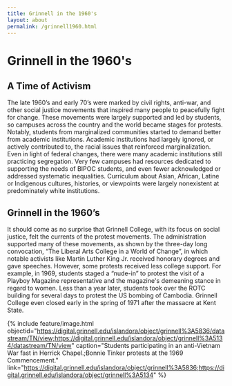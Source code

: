 ```yaml
---
title: Grinnell in the 1960's
layout: about
permalink: /grinnell1960.html
---
```

# Grinnell in the 1960's
## A Time of Activism
The late 1960’s and early 70’s were marked by civil rights, anti-war, and other social justice movements that inspired many people to peacefully fight for change. These movements were largely supported and led by students, so campuses across the country and the world became stages for protests. Notably, students from marginalized communities started to demand better from academic institutions. Academic institutions had largely ignored, or actively contributed to, the racial issues that reinforced marginalization. Even in light of federal changes, there were many academic institutions still practicing segregation. Very few campuses had resources dedicated to supporting the needs of BIPOC students, and even fewer acknowledged or addressed systematic inequalities. Curriculum about Asian, African, Latine or Indigenous cultures, histories, or viewpoints were largely nonexistent at predominately white institutions.

## Grinnell in the 1960’s
It should come as no surprise that Grinnell College, with its focus on social justice, felt the currents of the protest movements. The administration supported many of these movements, as shown by the three-day long convocation, “The Liberal Arts College in a World of Change”, in which notable activists like Martin Luther King Jr. received honorary degrees and gave speeches.  However, some protests received less college support. For example, in 1969, students staged a “nude-in” to protest the visit of a Playboy Magazine representative and the magazine's demeaning stance in regard to women. Less than a year later, students took over the ROTC building for several days to protest the US bombing of Cambodia. Grinnell College even closed early in the spring of 1971 after the massacre at Kent State.

{% include feature/image.html objectid="https://digital.grinnell.edu/islandora/object/grinnell%3A5836/datastream/TN/view;https://digital.grinnell.edu/islandora/object/grinnell%3A5134/datastream/TN/view" caption="Students participating in an anti-Vietnam War fast in Herrick Chapel.;Bonnie Tinker protests at the 1969 Commencement." link="https://digital.grinnell.edu/islandora/object/grinnell%3A5836;https://digital.grinnell.edu/islandora/object/grinnell%3A5134" %}
